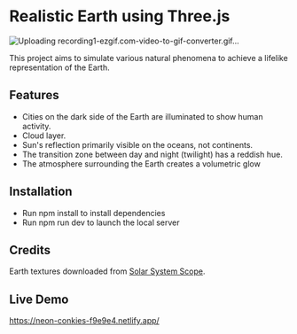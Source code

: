 # Realistic Earth using Three.js

![Uploading recording1-ezgif.com-video-to-gif-converter.gif…]()

This project aims to simulate various natural phenomena to achieve a lifelike representation of the Earth.

## Features

- Cities on the dark side of the Earth are illuminated to show human activity.
- Cloud layer.
- Sun's reflection primarily visible on the oceans, not continents.
- The transition zone between day and night (twilight) has a reddish hue.
- The atmosphere surrounding the Earth creates a volumetric glow

## Installation

- Run npm install to install dependencies
- Run npm run dev to launch the local server

## Credits

Earth textures downloaded from [Solar System Scope](https://www.solarsystemscope.com/textures/).

## Live Demo

https://neon-conkies-f9e9e4.netlify.app/

